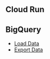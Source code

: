 
## Cloud Run
## BigQuery

- [Load Data](https://cloud.google.com/bigquery/docs/loading-data#choosing_a_data_ingestion_method)
- [Export Data](https://cloud.google.com/bigquery/docs/exporting-data#console)
